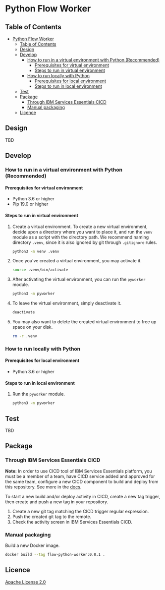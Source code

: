# Python Flow Worker

## Table of Contents

- [Python Flow Worker](#python-flow-worker)
  - [Table of Contents](#table-of-contents)
  - [Design](#design)
  - [Develop](#develop)
    - [How to run in a virtual environment with Python (Recommended)](#how-to-run-in-a-virtual-environment-with-python-recommended)
      - [Prerequisites for virtual environment](#prerequisites-for-virtual-environment)
      - [Steps to run in virtual environment](#steps-to-run-in-virtual-environment)
    - [How to run locally with Python](#how-to-run-locally-with-python)
      - [Prerequisites for local environment](#prerequisites-for-local-environment)
      - [Steps to run in local environment](#steps-to-run-in-local-environment)
  - [Test](#test)
  - [Package](#package)
    - [Through IBM Services Essentials CICD](#through-ibm-services-essentials-cicd)
    - [Manual packaging](#manual-packaging)
  - [Licence](#licence)

## Design

TBD

## Develop

### How to run in a virtual environment with Python (Recommended)

#### Prerequisites for virtual environment

- Python 3.6 or higher
- Pip 19.0 or higher

#### Steps to run in virtual environment

1. Create a virtual environment. To create a new virtual environment, decide upon a directory where you want to place it, and run the `venv` module as a script with the directory path. We recommend naming directory `.venv`, since it is also ignored by git through `.gitignore` rules.

    ```sh
    python3 -m venv .venv
    ```

2. Once you’ve created a virtual environment, you may activate it.

    ```sh
    source .venv/bin/activate
    ```

3. After activating the virtual environment, you can run the `pyworker` module.

    ```sh
    python3 -m pyworker
    ```

4. To leave the virtual environment, simply deactivate it.

    ```sh
    deactivate
    ```

5. You may also want to delete the created virtual environment to free up space on your disk.

    ```sh
    rm -r .venv
    ```

### How to run locally with Python

#### Prerequisites for local environment

- Python 3.6 or higher

#### Steps to run in local environment

1. Run the `pyworker` module.

    ```sh
    python3 -m pyworker
    ```

## Test

TBD

## Package

### Through IBM Services Essentials CICD

**Note:** In order to use CICD tool of IBM Services Essentials platform, you must be a member of a team, have CICD service added and approved for the same team, configure a new CICD component to build and deploy from this repository. See more in the [docs][2].

To start a new build and/or deploy activity in CICD, create a new tag trigger, then create and push a new tag in your repository.

1. Create a new git tag matching the CICD trigger regular expression.
2. Push the created git tag to the remote.
3. Check the activity screen in IBM Services Essentials CICD.

### Manual packaging

Build a new Docker image.

```sh
docker build --tag flow-python-worker:0.0.1 .
```

## Licence

[Apache License 2.0][1]

[1]: https://github.com/corcoja/worker.python/blob/main/LICENSE
[2]: https://servicesessentials.ibm.com/docs/boomerang-cicd/8.1.0/introduction/overview
